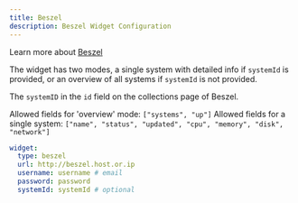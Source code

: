 ```yaml
---
title: Beszel
description: Beszel Widget Configuration
---
```


Learn more about [Beszel](https://github.com/henrygd/beszel)

The widget has two modes, a single system with detailed info if `systemId` is provided, or an overview of all systems if `systemId` is not provided. 

The `systemID` in the `id` field on the collections page of Beszel.

Allowed fields for 'overview' mode: `["systems", "up"]`
Allowed fields for a single system: `["name", "status", "updated", "cpu", "memory", "disk", "network"]`

```yaml
widget:
  type: beszel
  url: http://beszel.host.or.ip
  username: username # email
  password: password
  systemId: systemId # optional
```
